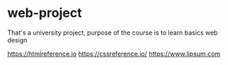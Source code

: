 # web-project
That's a university project, purpose of the course is to learn basics web design

https://htmlreference.io
https://cssreference.io/
https://www.lipsum.com
